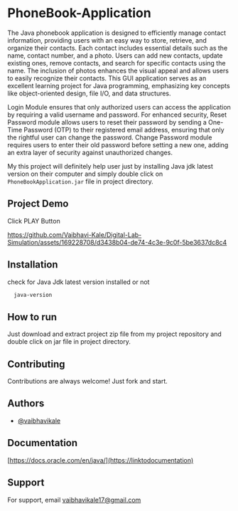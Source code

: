 # PhoneBook-Application


The Java phonebook application is designed to efficiently manage contact information, providing users with an easy way to store, retrieve, and organize their contacts. Each contact includes essential details such as the name, contact number, and a photo. Users can add new contacts, update existing ones, remove contacts, and search for specific contacts using the name. The inclusion of photos enhances the visual appeal and allows users to easily recognize their contacts. This GUI application serves as an excellent learning project for Java programming, emphasizing key concepts like object-oriented design, file I/O, and data structures.

Login Module ensures that only authorized users can access the application by requiring a valid username and password. For enhanced security, 
Reset Password module allows users to reset their password by sending a One-Time Password (OTP) to their registered email address, ensuring that only the rightful user can change the password. 
Change Password module requires users to enter their old password before setting a new one, adding an extra layer of security against unauthorized changes.


My this project will definitely help user just by installing Java jdk latest version on their computer and simply double click on `PhoneBookApplication.jar` file in project directory.





## Project Demo
Click PLAY Button

https://github.com/Vaibhavi-Kale/Digital-Lab-Simulation/assets/169228708/d3438b04-de74-4c3e-9c0f-5be3637dc8c4




## Installation

check for Java Jdk latest version installed or not

```bash
  java-version
```
    
## How to run

Just download and extract project zip file from my project repository and double click on jar file in project directory.





## Contributing

Contributions are always welcome!
 Just fork and start.


## Authors

- [@vaibhavikale](https://www.github.com/octokatherine)


## Documentation

[https://docs.oracle.com/en/java/](https://linktodocumentation)


## Support

For support, email vaibhavikale17@gmail.com

